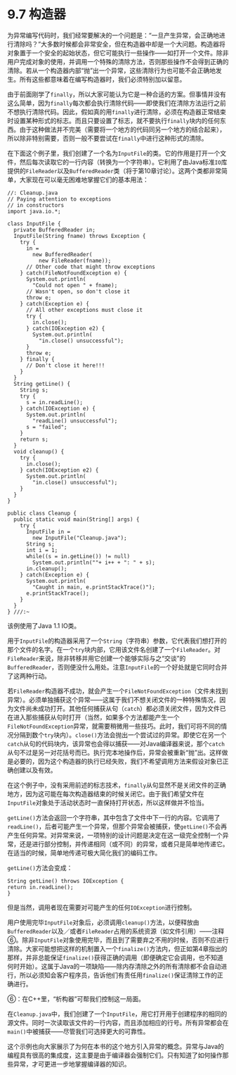 # 9.7 构造器


为异常编写代码时，我们经常要解决的一个问题是：“一旦产生异常，会正确地进行清除吗？”大多数时候都会非常安全，但在构造器中却是一个大问题。构造器将对象置于一个安全的起始状态，但它可能执行一些操作——如打开一个文件。除非用户完成对象的使用，并调用一个特殊的清除方法，否则那些操作不会得到正确的清除。若从一个构造器内部“抛”出一个异常，这些清除行为也可能不会正确地发生。所有这些都意味着在编写构造器时，我们必须特别加以留意。

由于前面刚学了`finally`，所以大家可能认为它是一种合适的方案。但事情并没有这么简单，因为`finally`每次都会执行清除代码——即使我们在清除方法运行之前不想执行清除代码。因此，假如真的用`finally`进行清除，必须在构造器正常结束时设置某种形式的标志。而且只要设置了标志，就不要执行`finally`块内的任何东西。由于这种做法并不完美（需要将一个地方的代码同另一个地方的结合起来），所以除非特别需要，否则一般不要尝试在`finally`中进行这种形式的清除。

在下面这个例子里，我们创建了一个名为`InputFile`的类。它的作用是打开一个文件，然后每次读取它的一行内容（转换为一个字符串）。它利用了由Java标准`IO`库提供的`FileReader`以及`BufferedReader`类（将于第10章讨论）。这两个类都非常简单，大家现在可以毫无困难地掌握它们的基本用法：

```
//: Cleanup.java
// Paying attention to exceptions
// in constructors
import java.io.*;

class InputFile {
  private BufferedReader in;
  InputFile(String fname) throws Exception {
    try {
      in =
        new BufferedReader(
          new FileReader(fname));
      // Other code that might throw exceptions
    } catch(FileNotFoundException e) {
      System.out.println(
        "Could not open " + fname);
      // Wasn't open, so don't close it
      throw e;
    } catch(Exception e) {
      // All other exceptions must close it
      try {
        in.close();
      } catch(IOException e2) {
        System.out.println(
          "in.close() unsuccessful");
      }
      throw e;
    } finally {
      // Don't close it here!!!
    }
  }
  String getLine() {
    String s;
    try {
      s = in.readLine();
    } catch(IOException e) {
      System.out.println(
        "readLine() unsuccessful");
      s = "failed";
    }
    return s;
  }
  void cleanup() {
    try {
      in.close();
    } catch(IOException e2) {
      System.out.println(
        "in.close() unsuccessful");
    }
  }
}

public class Cleanup {
  public static void main(String[] args) {
    try {
      InputFile in =
        new InputFile("Cleanup.java");
      String s;
      int i = 1;
      while((s = in.getLine()) != null)
        System.out.println(""+ i++ + ": " + s);
      in.cleanup();
    } catch(Exception e) {
      System.out.println(
        "Caught in main, e.printStackTrace()");
      e.printStackTrace();
    }
  }
} ///:~
```

该例使用了Java 1.1 IO类。

用于`InputFile`的构造器采用了一个`String`（字符串）参数，它代表我们想打开的那个文件的名字。在一个`try`块内部，它用该文件名创建了一个`FileReader`。对`FileReader`来说，除非转移并用它创建一个能够实际与之“交谈”的`BufferedReader`，否则便没什么用处。注意`InputFile`的一个好处就是它同时合并了这两种行动。

若`FileReader`构造器不成功，就会产生一个`FileNotFoundException`（文件未找到异常）。必须单独捕获这个异常——这属于我们不想关闭文件的一种特殊情况，因为文件尚未成功打开。其他任何捕获从句（`catch`）都必须关闭文件，因为文件已在进入那些捕获从句时打开（当然，如果多个方法都能产生一个`FileNotFoundException`异常，就需要稍微用一些技巧。此时，我们可将不同的情况分隔到数个`try`块内）。`close()`方法会抛出一个尝试过的异常。即使它在另一个`catch`从句的代码块内，该异常也会得以捕获——对Java编译器来说，那个`catch`从句不过是另一对花括号而已。执行完本地操作后，异常会被重新“抛”出。这样做是必要的，因为这个构造器的执行已经失败，我们不希望调用方法来假设对象已正确创建以及有效。

在这个例子中，没有采用前述的标志技术，`finally`从句显然不是关闭文件的正确地方，因为这可能在每次构造器结束的时候关闭它。由于我们希望文件在`InputFile`对象处于活动状态时一直保持打开状态，所以这样做并不恰当。

`getLine()`方法会返回一个字符串，其中包含了文件中下一行的内容。它调用了`readLine()`，后者可能产生一个异常，但那个异常会被捕获，使`getLine()`不会再产生任何异常。对异常来说，一项特别的设计问题是决定在这一级完全控制一个异常，还是进行部分控制，并传递相同（或不同）的异常，或者只是简单地传递它。在适当的时候，简单地传递可极大简化我们的编码工作。

`getLine()`方法会变成：

```
String getLine() throws IOException {
return in.readLine();
}
```

但是当然，调用者现在需要对可能产生的任何`IOException`进行控制。

用户使用完毕`InputFile`对象后，必须调用`cleanup()`方法，以便释放由`BufferedReader`以及／或者`FileReader`占用的系统资源（如文件引用）——注释⑥。除非`InputFile`对象使用完毕，而且到了需要弃之不用的时候，否则不应进行清除。大家可能想把这样的机制置入一个`finalize()`方法内，但正如第4章指出的那样，并非总能保证`finalize()`获得正确的调用（即便确定它会调用，也不知道何时开始）。这属于Java的一项缺陷——除内存清除之外的所有清除都不会自动进行，所以必须知会客户程序员，告诉他们有责任用`finalize()`保证清除工作的正确进行。

⑥：在C++里，“析构器”可帮我们控制这一局面。

在`Cleanup.java`中，我们创建了一个`InputFile`，用它打开用于创建程序的相同的源文件。同时一次读取该文件的一行内容，而且添加相应的行号。所有异常都会在`main()`中被捕获——尽管我们可选择更大的可靠性。

这个示例也向大家展示了为何在本书的这个地方引入异常的概念。异常与Java的编程具有很高的集成度，这主要是由于编译器会强制它们。只有知道了如何操作那些异常，才可更进一步地掌握编译器的知识。
